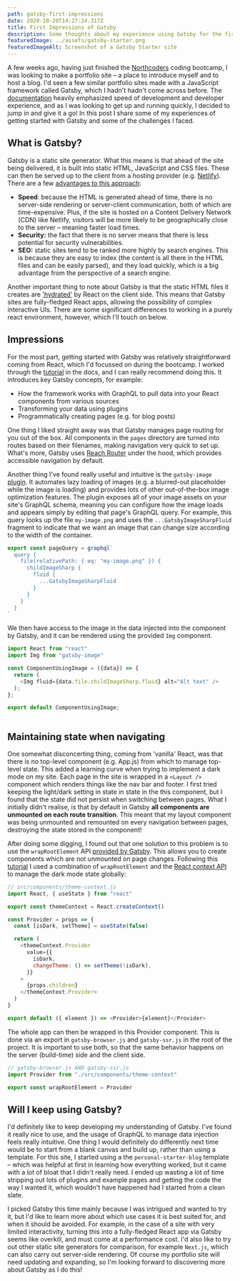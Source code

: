 ```yaml
---
path: gatsby-first-impressions
date: 2020-10-20T14:27:24.317Z
title: First Impressions of Gatsby
description: Some thoughts about my experience using Gatsby for the first time
featuredImage: ../assets/gatsby-starter.png
featuredImageAlt: Screenshot of a Gatsby Starter site
---
```

A few weeks ago, having just finished the [Northcoders](https://www.northcoders.com) coding bootcamp, I was looking to make a portfolio site – a place to introduce myself and to host a blog. I'd seen a few similar portfolio sites made with a JavaScript framework called Gatsby, which I hadn't hadn't come across before. The [documentation](https://www.gatsbyjs.com/docs) heavily emphasized speed of development and developer experience, and as I was looking to get up and running quickly, I decided to jump in and give it a go! In this post I share some of my experiences of getting started with Gatsby and some of the challenges I faced.

## What is Gatsby?

Gatsby is a static site generator. What this means is that ahead of the site being delivered, it is built into static HTML, JavaScript and CSS files. These can then be served up to the client from a hosting provider (e.g. [Netlify](https://www.netlify.com)). There are a few [advantages to this approach](https://www.netlify.com/blog/2020/04/14/what-is-a-static-site-generator-and-3-ways-to-find-the-best-one/):
 - **Speed**: because the HTML is generated ahead of time, there is no server-side rendering or server-client communication, both of which are time-expensive. Plus, if the site is hosted on a Content Delivery Network (CDN) like Netlify, visitors will be more likely to be geographically close to the server – meaning faster load times.
- **Security:** the fact that there is no server means that there is less potential for security vulnerabilities.
- **SEO:** static sites tend to be ranked more highly by search engines. This is because they are easy to index (the content is all there in the HTML files and can be easily parsed), and they load quickly, which is a big advantage from the perspective of a search engine.
 
Another important thing to note about Gatsby is that the static HTML files it creates are ['hydrated'](https://www.gatsbyjs.com/docs/react-hydration/) by React on the client side. This means that Gatsby sites are fully-fledged React apps, allowing the possibility of complex interactive UIs. There are some significant differences to working in a purely react environment, however, which I'll touch on below.

## Impressions

For the most part, getting started with Gatsby was relatively straightforward coming from React, which I'd focussed on during the bootcamp. I worked through the [tutorial](https://www.gatsbyjs.com/tutorial/) in the docs, and I can really recommend doing this. It introduces key Gatsby concepts, for example:
- How the framework works with GraphQL to pull data into your React components from various sources
- Transforming your data using plugins
- Programmatically creating pages (e.g. for blog posts)

One thing I liked straight away was that Gatsby manages page routing for you out of the box. All components in the `pages` directory are turned into routes based on their filenames, making navigation very quick to set up. What's more, Gatsby uses [Reach Router](https://reach.tech/router/) under the hood, which provides accessible navigation by default.

Another thing I've found really useful and intuitive is the `gatsby-image` [plugin](https://www.gatsbyjs.com/plugins/gatsby-image/). It automates lazy loading of images (e.g. a blurred-out placeholder while the image is loading) and provides lots of other out-of-the-box image optimization features. The plugin exposes all of your image assets on your site's GraphQL schema, meaning you can configure how the image loads and appears simply by editing that page's GraphQL query. For example, this query looks up the file `my-image.png` and uses the `...GatsbyImageSharpFluid` fragment to indicate that we want an image that can change size according to the width of the container.

```javascript
export const pageQuery = graphql`
  query {
    file(relativePath: { eq: "my-image.png" }) {
      childImageSharp {
        fluid {
          ...GatsbyImageSharpFluid
        }
      }
    }
  }
`
```

We then have access to the image in the data injected into the component by Gatsby, and it can be rendered using the provided `Img` component.

```javascript
import React from "react"
import Img from "gatsby-image"

const ComponentUsingImage = ({data}) => {
  return (
    <Img fluid={data.file.childImageSharp.fluid} alt="Alt text" />
  );
};

export default ComponentUsingImage;
 
```

## Maintaining state when navigating

One somewhat disconcerting thing, coming from 'vanilla' React, was that there is no top-level component (e.g. App.js) from which to manage top-level state. This added a learning curve when trying to implement a dark mode on my site. Each page in the site is wrapped in a `<Layout />` component which renders things like the nav bar and footer. I first tried keeping the light/dark setting in state in state in the this component, but I found that the state did not persist when switching between pages. What I initially didn't realise, is that by default in Gatsby **all components are unmounted on each route transition**. This meant that my layout component was being unmounted and remounted on every navigation between pages, destroying the state stored in the component!

After doing some digging, I found out that one solution to this problem is to use the `wrapRootElement` API [provided by Gatsby](https://www.gatsbyjs.com/docs/browser-apis/#wrapRootElement). This allows you to create components which are not unmounted on page changes. Following this [tutorial](https://www.digitalocean.com/community/tutorials/gatsbyjs-state-management-in-gatsby) I used a combination of `wrapRootElement` and the [React context API](https://reactjs.org/docs/context.html) to manage the dark mode state globally:

```javascript
// src/components/theme-context.js
import React, { useState } from "react"

export const themeContext = React.createContext()

const Provider = props => {
  const [isDark, setTheme] = useState(false)

  return (
    <themeContext.Provider
      value={{
        isDark,
        changeTheme: () => setTheme(!isDark),
      }}
    >
      {props.children}
    </themeContext.Provider>
  )
}

export default ({ element }) => <Provider>{element}</Provider>
```

The whole app can then be wrapped in this Provider component. This is done via an export in `gatsby-browser.js` and `gatsby-ssr.js` in the root of the project. It is important to use both, so that the same behavior happens on the server (build-time) side and the client side. 

```javascript
// gatsby-browser.js AND gatsby-ssr.js
import Provider from "./src/components/theme-context"

export const wrapRootElement = Provider
```

## Will I keep using Gatsby?

I'd definitely like to keep developing my understanding of Gatsby. I've found it really nice to use, and the usage of GraphQL to manage data injection feels really intuitive. One thing I would definitely do differently next time would be to start from a blank canvas and build up, rather than using a template. For this site, I started using a the `personal-starter-blog` template – which was helpful at first in learning how everything worked, but it came with a lot of bloat that I didn't really need. I ended up wasting a lot of time stripping out lots of plugins and example pages and getting the code the way I wanted it, which wouldn't have happened had I started from a clean slate.

I picked Gatsby this time mainly because I was intrigued and wanted to try it, but I'd like to learn more about which use cases it is best suited for, and when it should be avoided. For example, in the case of a site with very limited interactivity, turning this into a fully-fledged React app via Gatsby seems like overkill, and must come at a performance cost. I'd also like to try out other static site generators for comparison, for example `Next.js`, which can also carry out server-side rendering. Of course my portfolio site will need updating and expanding, so I'm looking forward to discovering more about Gatsby as I do this!